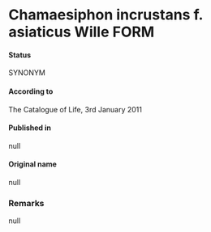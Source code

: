 # Chamaesiphon incrustans f. asiaticus Wille FORM

#### Status
SYNONYM

#### According to
The Catalogue of Life, 3rd January 2011

#### Published in
null

#### Original name
null

### Remarks
null